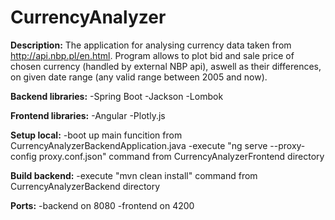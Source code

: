 # CurrencyAnalyzer

**Description:**
The application for analysing currency data taken from http://api.nbp.pl/en.html. 
Program allows to plot bid and sale price of chosen currency (handled by external NBP api), 
aswell as their differences, on given date range (any valid range between 2005 and now).

**Backend libraries:**
-Spring Boot
-Jackson
-Lombok

**Frontend libraries:**
-Angular
-Plotly.js

**Setup local:**
-boot up main funcition from CurrencyAnalyzerBackendApplication.java
-execute "ng serve --proxy-config proxy.conf.json" command from CurrencyAnalyzerFrontend directory

**Build backend:**
-execute "mvn clean install" command from CurrencyAnalyzerBackend directory

**Ports:**
-backend on 8080
-frontend on 4200
